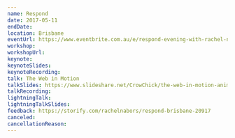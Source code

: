 ```yaml
---
name: Respond
date: 2017-05-11
endDate:
location: Brisbane
eventUrl: https://www.eventbrite.com.au/e/respond-evening-with-rachel-nabors-and-vitaly-friedman-tickets-33483637461
workshop:
workshopUrl:
keynote:
keynoteSlides:
keynoteRecording:
talk: The Web in Motion
talkSlides: https://www.slideshare.net/CrowChick/the-web-in-motion-animations-impact-on-ui-and-web-design
talkRecording:
lightningTalk:
lightningTalkSlides:
feedback: https://storify.com/rachelnabors/respond-brisbane-20917
canceled:
cancellationReason:
---
```

